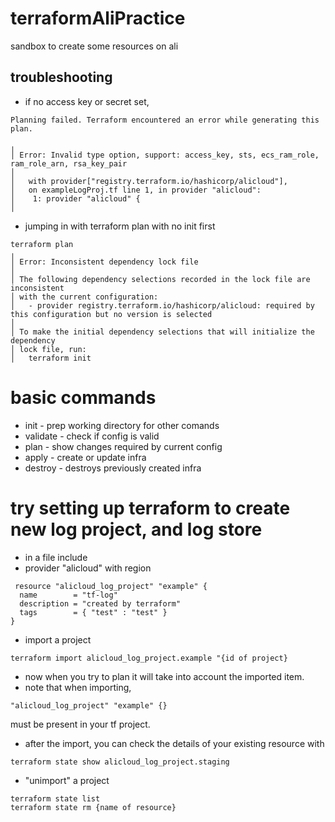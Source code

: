 # terraformAliPractice

sandbox to create some resources on ali

## troubleshooting

- if no access key or secret set,
```console
Planning failed. Terraform encountered an error while generating this plan.

╷
│ Error: Invalid type option, support: access_key, sts, ecs_ram_role, ram_role_arn, rsa_key_pair
│
│   with provider["registry.terraform.io/hashicorp/alicloud"],
│   on exampleLogProj.tf line 1, in provider "alicloud":
│    1: provider "alicloud" {
│
```

- jumping in with terraform plan with no init first
```
terraform plan
╷
│ Error: Inconsistent dependency lock file
│
│ The following dependency selections recorded in the lock file are inconsistent
│ with the current configuration:
│   - provider registry.terraform.io/hashicorp/alicloud: required by this configuration but no version is selected
│
│ To make the initial dependency selections that will initialize the dependency
│ lock file, run:
│   terraform init
```


# basic commands

- init - prep working directory for other comands
- validate - check if config is valid
- plan - show changes required by current config
- apply - create or update infra
- destroy - destroys previously created infra

# try setting up terraform to create new log project, and log store

- in a file include
- provider "alicloud" with region
```
 resource "alicloud_log_project" "example" {
  name        = "tf-log"
  description = "created by terraform"
  tags        = { "test" : "test" }
}
```
- import a project
```
terraform import alicloud_log_project.example "{id of project}
```
- now when you try to plan it will take into account the imported item.
- note that when importing,
```hcl
"alicloud_log_project" "example" {} 
```
must be present in your tf project.
- after the import, you can check the details of your existing resource with
```
terraform state show alicloud_log_project.staging
```

- "unimport" a project
```
terraform state list
terraform state rm {name of resource}
```
